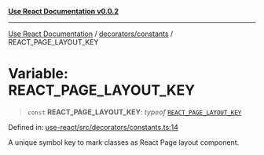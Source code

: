 [**Use React Documentation v0.0.2**](../../../README.md)

***

[Use React Documentation](../../../modules.md) / [decorators/constants](../README.md) / REACT\_PAGE\_LAYOUT\_KEY

# Variable: REACT\_PAGE\_LAYOUT\_KEY

> `const` **REACT\_PAGE\_LAYOUT\_KEY**: *typeof* [`REACT_PAGE_LAYOUT_KEY`](REACT_PAGE_LAYOUT_KEY.md)

Defined in: [use-react/src/decorators/constants.ts:14](https://github.com/stonemjs/use-react/blob/9a749b225241b8e0ac2a5483904ca8322927b1d4/src/decorators/constants.ts#L14)

A unique symbol key to mark classes as React Page layout component.
